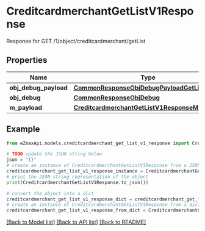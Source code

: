 # CreditcardmerchantGetListV1Response

Response for GET /1/object/creditcardmerchant/getList

## Properties

Name | Type | Description | Notes
------------ | ------------- | ------------- | -------------
**obj_debug_payload** | [**CommonResponseObjDebugPayloadGetList**](CommonResponseObjDebugPayloadGetList.md) |  | 
**obj_debug** | [**CommonResponseObjDebug**](CommonResponseObjDebug.md) |  | [optional] 
**m_payload** | [**CreditcardmerchantGetListV1ResponseMPayload**](CreditcardmerchantGetListV1ResponseMPayload.md) |  | 

## Example

```python
from eZmaxApi.models.creditcardmerchant_get_list_v1_response import CreditcardmerchantGetListV1Response

# TODO update the JSON string below
json = "{}"
# create an instance of CreditcardmerchantGetListV1Response from a JSON string
creditcardmerchant_get_list_v1_response_instance = CreditcardmerchantGetListV1Response.from_json(json)
# print the JSON string representation of the object
print(CreditcardmerchantGetListV1Response.to_json())

# convert the object into a dict
creditcardmerchant_get_list_v1_response_dict = creditcardmerchant_get_list_v1_response_instance.to_dict()
# create an instance of CreditcardmerchantGetListV1Response from a dict
creditcardmerchant_get_list_v1_response_from_dict = CreditcardmerchantGetListV1Response.from_dict(creditcardmerchant_get_list_v1_response_dict)
```
[[Back to Model list]](../README.md#documentation-for-models) [[Back to API list]](../README.md#documentation-for-api-endpoints) [[Back to README]](../README.md)


